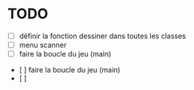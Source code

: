 # TODO
- [ ] définir la fonction dessiner dans toutes les classes
- [ ] menu scanner
- [ ] faire la boucle du jeu (main)
- [ ] faire la boucle du jeu (main)
- [ ]  
